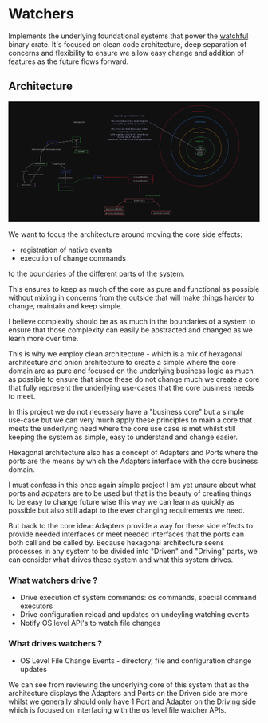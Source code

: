 # Watchers

Implements the underlying foundational systems that power the [watchful](../../bin/watchful/) binary crate. It's focused on clean code architecture, deep separation of concerns and flexibility to ensure we allow easy change and addition of features as the future flows forward.

## Architecture

![architecture_image](./architecture.png)

We want to focus the architecture around moving the core side effects:

- registration of native events
- execution of change commands

to the boundaries of the different parts of the system.

This ensures to keep as much of the core as pure and functional as possible without mixing in concerns from the outside that will make things harder to change, maintain and keep simple.

I believe complexity should be as as much in the boundaries of a system to ensure that those complexity can easily be abstracted and changed as we learn more over time.

This is why we employ clean architecture - which is a mix of hexagonal architecture and onion architecture to create a simple where the core domain are as pure and focused on the underlying business logic as much as possible to ensure that since these do not change much we create a core that fully represent the underlying use-cases that the core business needs to meet.

In this project we do not necessary have a "business core" but a simple use-case but we can very much apply these principles to main a core that meets the underlying need where the core use case is met whilst still keeping the system as simple, easy to understand and change easier.

Hexagonal architecture also has a concept of Adapters and Ports where the ports are the means by which
the Adapters interface with the core business domain.

I must confess in this once again simple project I am yet unsure about what ports and adpaters are to be used but that is the beauty of creating things to be easy to change future wise this way we can learn as quickly as possible but also still adapt to the ever changing requirements we need.

But back to the core idea: Adapters provide a way for these side effects to provide needed interfaces or meet needed interfaces that the ports can both call and be called by. Because hexagonal architecture seens processes in any system to be divided into "Driven" and "Driving" parts, we can consider what drives these system and what this system drives.

### What watchers drive ?

- Drive execution of system commands: os commands, special command executors
- Drive configuration reload and updates on undeyling watching events
- Notify OS level API's to watch file changes

### What drives watchers ?

- OS Level File Change Events - directory, file and configuration change updates

We can see from reviewing the underlying core of this system that as the architecture displays the Adapters and Ports on the Driven side are more whilst we generally should only have 1 Port and Adapter on the Driving side which is focused on interfacing with the os level file watcher APIs.
